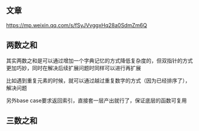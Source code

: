 ## 文章

https://mp.weixin.qq.com/s/fSyJVvggxHq28a0SdmZm6Q

## 两数之和

其实两数之和是可以通过增加一个字典记忆的方式降低复杂度的，但双指针的方式更加巧妙，同时在解决后续扩展问题时同样可以进行再扩展

比如遇到重复元素的时候，就可以通过越过重复数字的方式（因为已经排序了），解决问题

另外base case要求返回索引，直接套一层产出就行了，保证底层的函数可复用

## 三数之和


